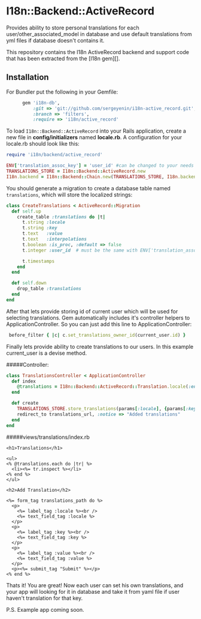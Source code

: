 I18n::Backend::ActiveRecord
===========================

Provides ability to store personal translations for each user/other_associated_model 
in database and use default translations from yml files if database doesn't contains it.

This repository contains the I18n ActiveRecord backend and support code
that has been extracted from the [I18n gem][].

Installation
------------

For Bundler put the following in your Gemfile:
```ruby
      gem 'i18n-db',
          :git => 'git://github.com/sergeyenin/i18n-active_record.git',
          :branch => 'filters',
          :require => 'i18n/active_record'
```
To load `I18n::Backend::ActiveRecord` into your Rails application,
create a new file in **config/initializers** named **locale.rb**.
A configuration for your locale.rb should look like this:
```ruby
require 'i18n/backend/active_record'

ENV['translation_assoc_key'] = 'user_id' #can be changed to your needs
TRANSLATIONS_STORE = I18n::Backend::ActiveRecord.new
I18n.backend = I18n::Backend::Chain.new(TRANSLATIONS_STORE, I18n.backend)
```

You should generate a migration to create a database table named
`translations`, which will store the localized strings:

```ruby
class CreateTranslations < ActiveRecord::Migration
  def self.up
    create_table :translations do |t|
      t.string :locale
      t.string :key
      t.text   :value
      t.text   :interpolations
      t.boolean :is_proc, :default => false
      t.integer :user_id  # must be the same with ENV['translation_assoc_key']

      t.timestamps
    end
  end

  def self.down
    drop_table :translations
  end
end
```

After that lets provide storing id of current user which will be used for selecting translations.
Gem automatically includes it's controller helpers to ApplicationController.
So you can just add this line to ApplicationController:

```ruby
 before_filter { |c| c.set_translations_owner_id(current_user.id) }
```

Finally lets provide ability to create translations to our users.
In this example current_user is a devise method.

#####Controller: 

```ruby 
class TranslationsController < ApplicationController
  def index
    @translations = I18n::Backend::ActiveRecord::Translation.locale(:en).where(user_id: current_user.id)
  end

  def create
    TRANSLATIONS_STORE.store_translations(params[:locale], {params[:key] => params[:value].strip}, current_user.id)
    redirect_to translations_url, :notice => "Added translations"
  end
end
```

#####views/translations/index.rb
```html+erb
<h1>Translations</h1>

<ul>
<% @translations.each do |tr| %>
  <li><%= tr.inspect %></li>
<% end %>
</ul>

<h2>Add Translation</h2>

<%= form_tag translations_path do %>
  <p>
    <%= label_tag :locale %><br />
    <%= text_field_tag :locale %>
  </p>
  <p>
    <%= label_tag :key %><br />
    <%= text_field_tag :key %>
  </p>
  <p>
    <%= label_tag :value %><br />
    <%= text_field_tag :value %>
  </p>
  <p><%= submit_tag "Submit" %></p>
<% end %>
```

Thats it! You are great! Now each user can set his own translations, and your app 
will looking for it in database and take it from yaml file if user haven't translation
for that key.

P.S. Example app coming soon.

